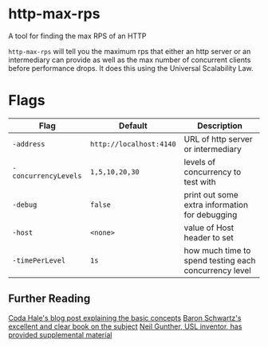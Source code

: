 # http-max-rps

A tool for finding the max RPS of an HTTP 

`http-max-rps` will tell you the maximum rps that either an http server
or an intermediary can provide as well as the max number of concurrent
clients before performance drops. It does this using the Universal
Scalability Law.

# Flags

| Flag                 | Default                 | Description |
|----------------------|-------------------------|-------------|
|`-address`            | `http://localhost:4140` | URL of http server or intermediary |
| `-concurrencyLevels` | `1,5,10,20,30`          | levels of concurrency to test with |
| `-debug`             | `false`                 | print out some extra information for debugging |
| `-host`              | `<none>`                | value of Host header to set |
| `-timePerLevel`      | `1s`                    | how much time to spend testing each concurrency level |

Further Reading
---------------
[Coda Hale's blog post explaining the basic concepts](https://codahale.com/usl4j-and-you/)
[Baron Schwartz's excellent and clear book on the subject](https://www.vividcortex.com/resources/universal-scalability-law/)
[Neil Gunther, USL inventor, has provided supplemental material](http://www.perfdynamics.com/Manifesto/USLscalability.html)